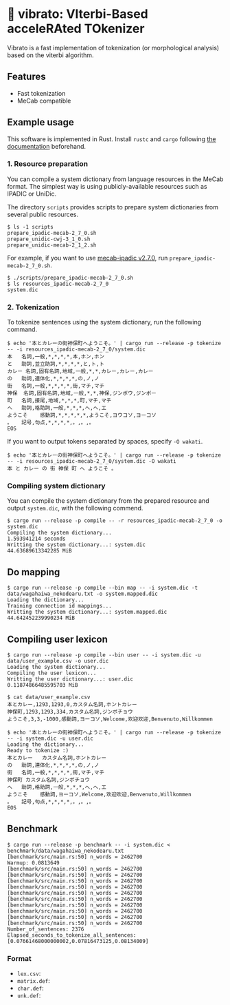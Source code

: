 # 🎤 vibrato: VIterbi-Based acceleRAted TOkenizer

Vibrato is a fast implementation of tokenization (or morphological analysis) based on the viterbi algorithm.

## Features

 - Fast tokenization
 - MeCab compatible

## Example usage

This software is implemented in Rust.
Install `rustc` and `cargo` following [the documentation](https://www.rust-lang.org/tools/install) beforehand.

### 1. Resource preparation

You can compile a system dictionary from language resources in the MeCab format.
The simplest way is using publicly-available resources such as IPADIC or UniDic.

The directory `scripts` provides scripts to prepare system dictionaries from several public resources.

```shell
$ ls -1 scripts
prepare_ipadic-mecab-2_7_0.sh
prepare_unidic-cwj-3_1_0.sh
prepare_unidic-mecab-2_1_2.sh
```

For example, if you want to use [mecab-ipadic v2.7.0](https://taku910.github.io/mecab/), run `prepare_ipadic-mecab-2_7_0.sh`.

```shell
$ ./scripts/prepare_ipadic-mecab-2_7_0.sh
$ ls resources_ipadic-mecab-2_7_0
system.dic
```

### 2. Tokenization

To tokenize sentences using the system dictionary, run the following command.

```
$ echo '本とカレーの街神保町へようこそ。' | cargo run --release -p tokenize -- -i resources_ipadic-mecab-2_7_0/system.dic
本	名詞,一般,*,*,*,*,本,ホン,ホン
と	助詞,並立助詞,*,*,*,*,と,ト,ト
カレー	名詞,固有名詞,地域,一般,*,*,カレー,カレー,カレー
の	助詞,連体化,*,*,*,*,の,ノ,ノ
街	名詞,一般,*,*,*,*,街,マチ,マチ
神保	名詞,固有名詞,地域,一般,*,*,神保,ジンボウ,ジンボー
町	名詞,接尾,地域,*,*,*,町,マチ,マチ
へ	助詞,格助詞,一般,*,*,*,へ,ヘ,エ
ようこそ	感動詞,*,*,*,*,*,ようこそ,ヨウコソ,ヨーコソ
。	記号,句点,*,*,*,*,。,。,。
EOS
```

If you want to output tokens separated by spaces, specify `-O wakati`.

```
$ echo '本とカレーの街神保町へようこそ。' | cargo run --release -p tokenize -- -i resources_ipadic-mecab-2_7_0/system.dic -O wakati
本 と カレー の 街 神保 町 へ ようこそ 。
```


### Compiling system dictionary

You can compile the system dictionary from the prepared resource and output `system.dic`, with the following commend.

```
$ cargo run --release -p compile -- -r resources_ipadic-mecab-2_7_0 -o system.dic
Compiling the system dictionary...
1.593941214 seconds
Writting the system dictionary...: system.dic
44.63689613342285 MiB
```

## Do mapping

```
$ cargo run --release -p compile --bin map -- -i system.dic -t data/wagahaiwa_nekodearu.txt -o system.mapped.dic
Loading the dictionary...
Training connection id mappings...
Writting the system dictionary...: system.mapped.dic
44.642452239990234 MiB
```

## Compiling user lexicon

```
$ cargo run --release -p compile --bin user -- -i system.dic -u data/user_example.csv -o user.dic
Loading the system dictionary...
Compiling the user lexicon...
Writting the user dictionary...: user.dic
0.11874866485595703 MiB
```


```
$ cat data/user_example.csv
本とカレー,1293,1293,0,カスタム名詞,ホントカレー
神保町,1293,1293,334,カスタム名詞,ジンボチョウ
ようこそ,3,3,-1000,感動詞,ヨーコソ,Welcome,欢迎欢迎,Benvenuto,Willkommen
```

```
$ echo '本とカレーの街神保町へようこそ。' | cargo run --release -p tokenize -- -i system.dic -u user.dic
Loading the dictionary...
Ready to tokenize :)
本とカレー	カスタム名詞,ホントカレー
の	助詞,連体化,*,*,*,*,の,ノ,ノ
街	名詞,一般,*,*,*,*,街,マチ,マチ
神保町	カスタム名詞,ジンボチョウ
へ	助詞,格助詞,一般,*,*,*,へ,ヘ,エ
ようこそ	感動詞,ヨーコソ,Welcome,欢迎欢迎,Benvenuto,Willkommen
。	記号,句点,*,*,*,*,。,。,。
EOS
```

## Benchmark

```
$ cargo run --release -p benchmark -- -i system.dic < benchmark/data/wagahaiwa_nekodearu.txt
[benchmark/src/main.rs:50] n_words = 2462700
Warmup: 0.0813649
[benchmark/src/main.rs:50] n_words = 2462700
[benchmark/src/main.rs:50] n_words = 2462700
[benchmark/src/main.rs:50] n_words = 2462700
[benchmark/src/main.rs:50] n_words = 2462700
[benchmark/src/main.rs:50] n_words = 2462700
[benchmark/src/main.rs:50] n_words = 2462700
[benchmark/src/main.rs:50] n_words = 2462700
[benchmark/src/main.rs:50] n_words = 2462700
[benchmark/src/main.rs:50] n_words = 2462700
[benchmark/src/main.rs:50] n_words = 2462700
Number_of_sentences: 2376
Elapsed_seconds_to_tokenize_all_sentences: [0.07661468000000002,0.07816473125,0.08134009]
```

### Format

 - `lex.csv`:
 - `matrix.def`:
 - `char.def`:
 - `unk.def`:
